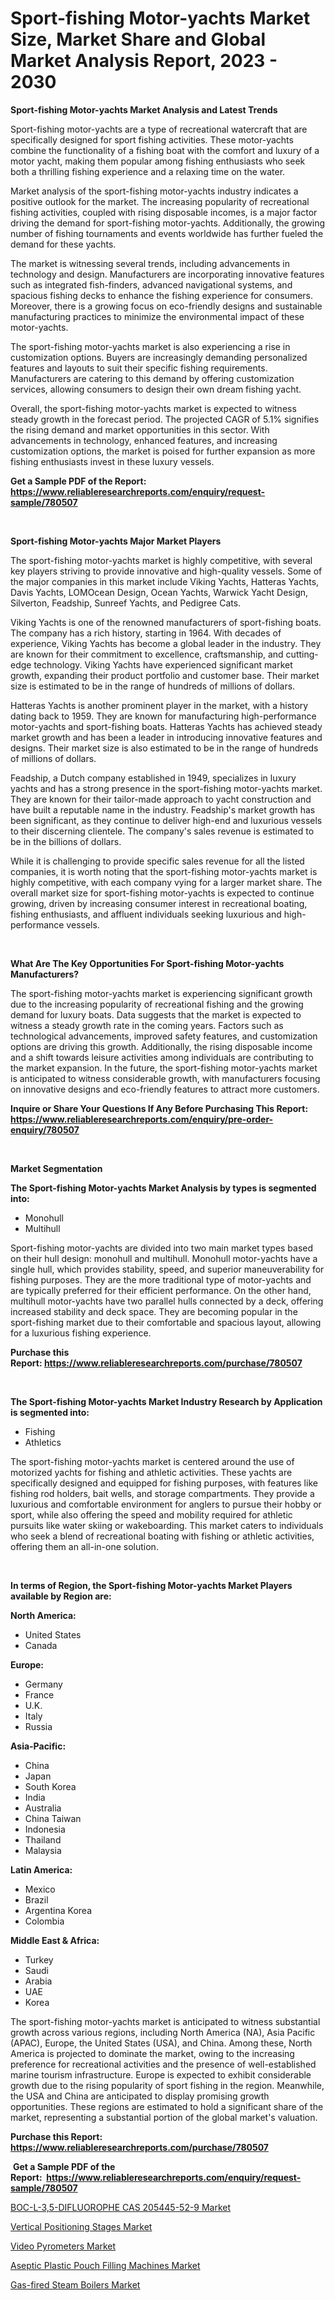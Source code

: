 <p><h1>Sport-fishing Motor-yachts Market Size, Market Share and Global Market Analysis Report, 2023 - 2030</h1></p><p><strong>Sport-fishing Motor-yachts Market Analysis and Latest Trends</strong></p>
<p><p>Sport-fishing motor-yachts are a type of recreational watercraft that are specifically designed for sport fishing activities. These motor-yachts combine the functionality of a fishing boat with the comfort and luxury of a motor yacht, making them popular among fishing enthusiasts who seek both a thrilling fishing experience and a relaxing time on the water.</p><p>Market analysis of the sport-fishing motor-yachts industry indicates a positive outlook for the market. The increasing popularity of recreational fishing activities, coupled with rising disposable incomes, is a major factor driving the demand for sport-fishing motor-yachts. Additionally, the growing number of fishing tournaments and events worldwide has further fueled the demand for these yachts.</p><p>The market is witnessing several trends, including advancements in technology and design. Manufacturers are incorporating innovative features such as integrated fish-finders, advanced navigational systems, and spacious fishing decks to enhance the fishing experience for consumers. Moreover, there is a growing focus on eco-friendly designs and sustainable manufacturing practices to minimize the environmental impact of these motor-yachts.</p><p>The sport-fishing motor-yachts market is also experiencing a rise in customization options. Buyers are increasingly demanding personalized features and layouts to suit their specific fishing requirements. Manufacturers are catering to this demand by offering customization services, allowing consumers to design their own dream fishing yacht.</p><p>Overall, the sport-fishing motor-yachts market is expected to witness steady growth in the forecast period. The projected CAGR of 5.1% signifies the rising demand and market opportunities in this sector. With advancements in technology, enhanced features, and increasing customization options, the market is poised for further expansion as more fishing enthusiasts invest in these luxury vessels.</p></p>
<p><strong>Get a Sample PDF of the Report:&nbsp; <a href="https://www.reliableresearchreports.com/enquiry/request-sample/780507">https://www.reliableresearchreports.com/enquiry/request-sample/780507</a></strong></p>
<p>&nbsp;</p>
<p><strong>Sport-fishing Motor-yachts Major Market Players</strong></p>
<p><p>The sport-fishing motor-yachts market is highly competitive, with several key players striving to provide innovative and high-quality vessels. Some of the major companies in this market include Viking Yachts, Hatteras Yachts, Davis Yachts, LOMOcean Design, Ocean Yachts, Warwick Yacht Design, Silverton, Feadship, Sunreef Yachts, and Pedigree Cats.</p><p>Viking Yachts is one of the renowned manufacturers of sport-fishing boats. The company has a rich history, starting in 1964. With decades of experience, Viking Yachts has become a global leader in the industry. They are known for their commitment to excellence, craftsmanship, and cutting-edge technology. Viking Yachts have experienced significant market growth, expanding their product portfolio and customer base. Their market size is estimated to be in the range of hundreds of millions of dollars.</p><p>Hatteras Yachts is another prominent player in the market, with a history dating back to 1959. They are known for manufacturing high-performance motor-yachts and sport-fishing boats. Hatteras Yachts has achieved steady market growth and has been a leader in introducing innovative features and designs. Their market size is also estimated to be in the range of hundreds of millions of dollars.</p><p>Feadship, a Dutch company established in 1949, specializes in luxury yachts and has a strong presence in the sport-fishing motor-yachts market. They are known for their tailor-made approach to yacht construction and have built a reputable name in the industry. Feadship's market growth has been significant, as they continue to deliver high-end and luxurious vessels to their discerning clientele. The company's sales revenue is estimated to be in the billions of dollars.</p><p>While it is challenging to provide specific sales revenue for all the listed companies, it is worth noting that the sport-fishing motor-yachts market is highly competitive, with each company vying for a larger market share. The overall market size for sport-fishing motor-yachts is expected to continue growing, driven by increasing consumer interest in recreational boating, fishing enthusiasts, and affluent individuals seeking luxurious and high-performance vessels.</p></p>
<p>&nbsp;</p>
<p><strong>What Are The Key Opportunities For Sport-fishing Motor-yachts Manufacturers?</strong></p>
<p><p>The sport-fishing motor-yachts market is experiencing significant growth due to the increasing popularity of recreational fishing and the growing demand for luxury boats. Data suggests that the market is expected to witness a steady growth rate in the coming years. Factors such as technological advancements, improved safety features, and customization options are driving this growth. Additionally, the rising disposable income and a shift towards leisure activities among individuals are contributing to the market expansion. In the future, the sport-fishing motor-yachts market is anticipated to witness considerable growth, with manufacturers focusing on innovative designs and eco-friendly features to attract more customers.</p></p>
<p><strong>Inquire or Share Your Questions If Any Before Purchasing This Report: <a href="https://www.reliableresearchreports.com/enquiry/pre-order-enquiry/780507">https://www.reliableresearchreports.com/enquiry/pre-order-enquiry/780507</a></strong></p>
<p>&nbsp;</p>
<p><strong>Market Segmentation</strong></p>
<p><strong>The Sport-fishing Motor-yachts Market Analysis by types is segmented into:</strong></p>
<p><ul><li>Monohull</li><li>Multihull</li></ul></p>
<p><p>Sport-fishing motor-yachts are divided into two main market types based on their hull design: monohull and multihull. Monohull motor-yachts have a single hull, which provides stability, speed, and superior maneuverability for fishing purposes. They are the more traditional type of motor-yachts and are typically preferred for their efficient performance. On the other hand, multihull motor-yachts have two parallel hulls connected by a deck, offering increased stability and deck space. They are becoming popular in the sport-fishing market due to their comfortable and spacious layout, allowing for a luxurious fishing experience.</p></p>
<p><strong>Purchase this Report:&nbsp;<a href="https://www.reliableresearchreports.com/purchase/780507">https://www.reliableresearchreports.com/purchase/780507</a></strong></p>
<p>&nbsp;</p>
<p><strong>The Sport-fishing Motor-yachts Market Industry Research by Application is segmented into:</strong></p>
<p><ul><li>Fishing</li><li>Athletics</li></ul></p>
<p><p>The sport-fishing motor-yachts market is centered around the use of motorized yachts for fishing and athletic activities. These yachts are specifically designed and equipped for fishing purposes, with features like fishing rod holders, bait wells, and storage compartments. They provide a luxurious and comfortable environment for anglers to pursue their hobby or sport, while also offering the speed and mobility required for athletic pursuits like water skiing or wakeboarding. This market caters to individuals who seek a blend of recreational boating with fishing or athletic activities, offering them an all-in-one solution.</p></p>
<p>&nbsp;</p>
<p><strong>In terms of Region, the Sport-fishing Motor-yachts Market Players available by Region are:</strong></p>
<p>
    <p> <strong> North America: </strong>
        <ul>
            <li>United States</li>
            <li>Canada</li>
        </ul>
        </p> 
    <p> <strong> Europe: </strong>
        <ul>
            <li>Germany</li>
            <li>France</li>
            <li>U.K.</li>
            <li>Italy</li>
            <li>Russia</li>
        </ul>
        </p> 
    <p> <strong> Asia-Pacific: </strong>
        <ul>
            <li>China</li>
            <li>Japan</li>
            <li>South Korea</li>
            <li>India</li>
            <li>Australia</li>
            <li>China Taiwan</li>
            <li>Indonesia</li>
            <li>Thailand</li>
            <li>Malaysia</li>
        </ul>
        </p> 
    <p> <strong> Latin America: </strong>
        <ul>
            <li>Mexico</li>
            <li>Brazil</li>
            <li>Argentina Korea</li>
            <li>Colombia</li>
        </ul>
        </p> 
    <p> <strong> Middle East & Africa: </strong>
        <ul>
            <li>Turkey</li>
            <li>Saudi</li>
            <li>Arabia</li>
            <li>UAE</li>
            <li>Korea</li>
        </ul>
    </p>
    </p>
<p><p>The sport-fishing motor-yachts market is anticipated to witness substantial growth across various regions, including North America (NA), Asia Pacific (APAC), Europe, the United States (USA), and China. Among these, North America is projected to dominate the market, owing to the increasing preference for recreational activities and the presence of well-established marine tourism infrastructure. Europe is expected to exhibit considerable growth due to the rising popularity of sport fishing in the region. Meanwhile, the USA and China are anticipated to display promising growth opportunities. These regions are estimated to hold a significant share of the market, representing a substantial portion of the global market's valuation.</p></p>
<p><strong>Purchase this Report: <a href="https://www.reliableresearchreports.com/purchase/780507">https://www.reliableresearchreports.com/purchase/780507</a></strong></p>
<p>&nbsp;<strong>Get a Sample PDF of the Report:&nbsp;&nbsp;<a href="https://www.reliableresearchreports.com/enquiry/request-sample/780507">https://www.reliableresearchreports.com/enquiry/request-sample/780507</a></strong></p>
<p><strong></strong></p>
<p><p><a href="https://medium.com/@walkersipes1943/boc-l-3-5-difluorophe-cas-205445-52-9-market-trends-and-market-analysis-forecasted-for-period-24f6c0176334">BOC-L-3,5-DIFLUOROPHE CAS 205445-52-9 Market</a></p><p><a href="https://github.com/mahnoor2003/Market-Research-Report-List-1/blob/main/vertical-positioning-stages-market.md">Vertical Positioning Stages Market</a></p><p><a href="https://github.com/abdelrhmankishk22/Market-Research-Report-List-1/blob/main/video-pyrometers-market.md">Video Pyrometers Market</a></p><p><a href="https://www.linkedin.com/pulse/aseptic-plastic-pouch-filling-machines-market-challenges/">Aseptic Plastic Pouch Filling Machines Market</a></p><p><a href="https://www.linkedin.com/pulse/gas-fired-steam-boilers-market-research-report-unlocks-analysis/">Gas-fired Steam Boilers Market</a></p></p>